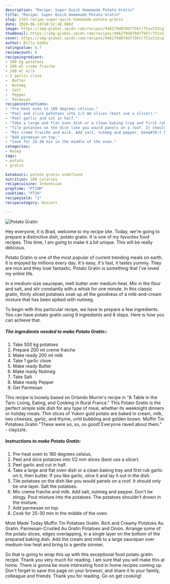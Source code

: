 ```yaml
---
description: "Recipe: Super Quick Homemade Potato Gratin"
title: "Recipe: Super Quick Homemade Potato Gratin"
slug: 2342-recipe-super-quick-homemade-potato-gratin
date: 2020-06-14T10:52:46.088Z
image: https://img-global.cpcdn.com/recipes/946279d878d7756f/751x532cq70/potato-gratin-recipe-main-photo.jpg
thumbnail: https://img-global.cpcdn.com/recipes/946279d878d7756f/751x532cq70/potato-gratin-recipe-main-photo.jpg
cover: https://img-global.cpcdn.com/recipes/946279d878d7756f/751x532cq70/potato-gratin-recipe-main-photo.jpg
author: Billy Gibbs
ratingvalue: 4.7
reviewcount: 8
recipeingredient:
- 500 kg potatoes
- 200 ml creme fraiche
- 200 ml milk
- 1 garlic clove
-  Butter
-  Nutmeg
-  Salt
-  Pepper
-  Parmesan
recipeinstructions:
- "Pre-heat oven to 180 degrees celsius."
- "Peel and slice potatoes into 1/2 mm slices (best use a slicer)."
- "Peel garlic and cut in half."
- "Take a large and flat oven dish or a clean baking tray and first rub garlic on it, then butter. If you like garlic, slice it and lay it out in the dish."
- "Tile potatoes on the dish like you would panels on a roof. It should only be one layer. Salt the potatoes."
- "Mix creme fraiche and milk. Add salt, nutmeg and pepper. Don&#39;t be stingy. Pout mixture into the potatoes. The potatoes shouldn&#39;t drown in the mixture."
- "Add parmesan on top."
- "Cook for 25-30 min in the middle of the oven."
categories:
- Resep
tags:
- potato
- gratin

katakunci: potato gratin undefined
nutrition: 280 calories
recipecuisine: Indonesian
preptime: "PT18M"
cooktime: "PT2H"
recipeyield: "2"
recipecategory: Dessert

---
```



![Potato Gratin](https://img-global.cpcdn.com/recipes/946279d878d7756f/751x532cq70/potato-gratin-recipe-main-photo.jpg)

Hey everyone, it is Brad, welcome to my recipe site. Today, we're going to prepare a distinctive dish, potato gratin. It is one of my favorites food recipes. This time, I am going to make it a bit unique. This will be really delicious.

Potato Gratin is one of the most popular of current trending meals on earth. It is enjoyed by millions every day. It's easy, it's fast, it tastes yummy. They are nice and they look fantastic. Potato Gratin is something that I've loved my entire life.

In a medium-size saucepan, melt butter over medium heat. Mix in the flour and salt, and stir constantly with a whisk for one minute. In this classic gratin, thinly sliced potatoes soak up all the goodness of a milk-and-cream mixture that has been spiked with nutmeg.


To begin with this particular recipe, we have to prepare a few ingredients. You can have potato gratin using 9 ingredients and 8 steps. Here is how you can achieve that.

##### The ingredients needed to make Potato Gratin::

1. Take 500 kg potatoes
1. Prepare 200 ml creme fraiche
1. Make ready 200 ml milk
1. Take 1 garlic clove
1. Make ready  Butter
1. Make ready  Nutmeg
1. Take  Salt
1. Make ready  Pepper
1. Get  Parmesan


This recipe is loosely based on Orlando Murrin&#39;s recipe in &#34;A Table in the Tarn: Living, Eating, and Cooking in Rural France.&#34; This Potato Gratin is the perfect simple side dish for any type of meal, whether its weeknight dinners or holiday meals. Thin slices of Yukon gold potato are baked in cream, milk, two cheeses, garlic, and thyme, until bubbling and golden brown. Muffin Tin Potatoes Gratin &#34;These were so, so, so good! Everyone raved about them.&#34; - clayzzle. 

##### Instructions to make Potato Gratin:

1. Pre-heat oven to 180 degrees celsius.
1. Peel and slice potatoes into 1/2 mm slices (best use a slicer).
1. Peel garlic and cut in half.
1. Take a large and flat oven dish or a clean baking tray and first rub garlic on it, then butter. If you like garlic, slice it and lay it out in the dish.
1. Tile potatoes on the dish like you would panels on a roof. It should only be one layer. Salt the potatoes.
1. Mix creme fraiche and milk. Add salt, nutmeg and pepper. Don&#39;t be stingy. Pout mixture into the potatoes. The potatoes shouldn&#39;t drown in the mixture.
1. Add parmesan on top.
1. Cook for 25-30 min in the middle of the oven.


Most Made Today Muffin Tin Potatoes Gratin. Rich and Creamy Potatoes Au Gratin. Parmesan-Crusted Au Gratin Potatoes and Onion. Arrange some of the potato slices, edges overlapping, in a single layer on the bottom of the prepared baking dish. Add the cream and milk to a large saucepan over medium-low heat and bring to a gentle simmer. 

So that is going to wrap this up with this exceptional food potato gratin recipe. Thank you very much for reading. I am sure that you will make this at home. There is gonna be more interesting food in home recipes coming up. Don't forget to save this page on your browser, and share it to your family, colleague and friends. Thank you for reading. Go on get cooking!
